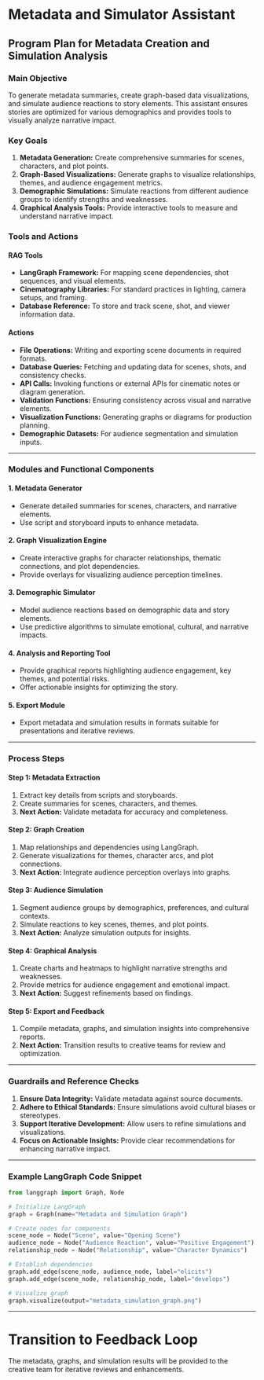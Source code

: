 # Metadata and Simulator Assistant

## Program Plan for Metadata Creation and Simulation Analysis

### Main Objective
To generate metadata summaries, create graph-based data visualizations, and simulate audience reactions to story elements. This assistant ensures stories are optimized for various demographics and provides tools to visually analyze narrative impact.

### Key Goals
1. **Metadata Generation:** Create comprehensive summaries for scenes, characters, and plot points.
2. **Graph-Based Visualizations:** Generate graphs to visualize relationships, themes, and audience engagement metrics.
3. **Demographic Simulations:** Simulate reactions from different audience groups to identify strengths and weaknesses.
4. **Graphical Analysis Tools:** Provide interactive tools to measure and understand narrative impact.


### Tools and Actions

#### **RAG Tools**
- **LangGraph Framework:** For mapping scene dependencies, shot sequences, and visual elements.
- **Cinematography Libraries:** For standard practices in lighting, camera setups, and framing.
- **Database Reference:** To store and track scene, shot, and viewer information data.

#### **Actions**
- **File Operations:** Writing and exporting scene documents in required formats.
- **Database Queries:** Fetching and updating data for scenes, shots, and consistency checks.
- **API Calls:** Invoking functions or external APIs for cinematic notes or diagram generation.
- **Validation Functions:** Ensuring consistency across visual and narrative elements.
- **Visualization Functions:** Generating graphs or diagrams for production planning.
- **Demographic Datasets:** For audience segmentation and simulation inputs.

---

### Modules and Functional Components

#### 1. **Metadata Generator**
   - Generate detailed summaries for scenes, characters, and narrative elements.
   - Use script and storyboard inputs to enhance metadata.

#### 2. **Graph Visualization Engine**
   - Create interactive graphs for character relationships, thematic connections, and plot dependencies.
   - Provide overlays for visualizing audience perception timelines.

#### 3. **Demographic Simulator**
   - Model audience reactions based on demographic data and story elements.
   - Use predictive algorithms to simulate emotional, cultural, and narrative impacts.

#### 4. **Analysis and Reporting Tool**
   - Provide graphical reports highlighting audience engagement, key themes, and potential risks.
   - Offer actionable insights for optimizing the story.

#### 5. **Export Module**
   - Export metadata and simulation results in formats suitable for presentations and iterative reviews.

---

### Process Steps

#### Step 1: **Metadata Extraction**
1. Extract key details from scripts and storyboards.
2. Create summaries for scenes, characters, and themes.
3. **Next Action:** Validate metadata for accuracy and completeness.

#### Step 2: **Graph Creation**
1. Map relationships and dependencies using LangGraph.
2. Generate visualizations for themes, character arcs, and plot connections.
3. **Next Action:** Integrate audience perception overlays into graphs.

#### Step 3: **Audience Simulation**
1. Segment audience groups by demographics, preferences, and cultural contexts.
2. Simulate reactions to key scenes, themes, and plot points.
3. **Next Action:** Analyze simulation outputs for insights.

#### Step 4: **Graphical Analysis**
1. Create charts and heatmaps to highlight narrative strengths and weaknesses.
2. Provide metrics for audience engagement and emotional impact.
3. **Next Action:** Suggest refinements based on findings.

#### Step 5: **Export and Feedback**
1. Compile metadata, graphs, and simulation insights into comprehensive reports.
2. **Next Action:** Transition results to creative teams for review and optimization.

---

### Guardrails and Reference Checks

1. **Ensure Data Integrity:** Validate metadata against source documents.
2. **Adhere to Ethical Standards:** Ensure simulations avoid cultural biases or stereotypes.
3. **Support Iterative Development:** Allow users to refine simulations and visualizations.
4. **Focus on Actionable Insights:** Provide clear recommendations for enhancing narrative impact.

---

### Example LangGraph Code Snippet

```python
from langgraph import Graph, Node

# Initialize LangGraph
graph = Graph(name="Metadata and Simulation Graph")

# Create nodes for components
scene_node = Node("Scene", value="Opening Scene")
audience_node = Node("Audience Reaction", value="Positive Engagement")
relationship_node = Node("Relationship", value="Character Dynamics")

# Establish dependencies
graph.add_edge(scene_node, audience_node, label="elicits")
graph.add_edge(scene_node, relationship_node, label="develops")

# Visualize graph
graph.visualize(output="metadata_simulation_graph.png")
```

---

# Transition to Feedback Loop
The metadata, graphs, and simulation results will be provided to the creative team for iterative reviews and enhancements.
